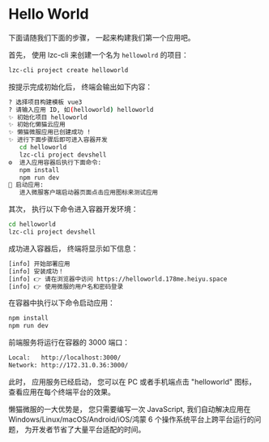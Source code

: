 # Hello World
下面请随我们下面的步骤， 一起来构建我们第一个应用吧。

首先， 使用 lzc-cli 来创建一个名为 `hellowolrd` 的项目：

```bash
lzc-cli project create helloworld
```

按提示完成初始化后， 终端会输出如下内容：

```bash
? 选择项目构建模板 vue3
? 请输入应用 ID, 如(helloworld) helloworld
✨ 初始化项目 helloworld
✨ 初始化懒猫云应用
✨ 懒猫微服应用已创建成功 !
✨ 进行下面步骤后即可进入容器开发
   cd helloworld
   lzc-cli project devshell
⚙️  进入应用容器后执行下面命令:
   npm install
   npm run dev
🚀 启动应用:
   进入微服客户端启动器页面点击应用图标来测试应用
```

其次， 执行以下命令进入容器开发环境：

```bash
cd helloworld
lzc-cli project devshell
```

成功进入容器后， 终端将显示如下信息：

```bash
[info] 开始部署应用
[info] 安装成功！
[info] 👉 请在浏览器中访问 https://helloworld.178me.heiyu.space
[info] 👉 使用微服的用户名和密码登录
```

在容器中执行以下命令启动应用：

```bash
npm install
npm run dev
```

前端服务将运行在容器的 3000 端口：

```bash
Local:   http://localhost:3000/
Network: http://172.31.0.36:3000/
```

此时， 应用服务已经启动， 您可以在 PC 或者手机端点击 "helloworld" 图标， 查看应用在每个终端平台的效果。

懒猫微服的一大优势是， 您只需要编写一次 JavaScript, 我们自动解决应用在 Windows/Linux/macOS/Android/iOS/鸿蒙 6 个操作系统平台上跨平台运行的问题， 为开发者节省了大量平台适配的时间。
